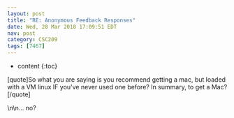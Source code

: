 ```yaml
---
layout: post
title: "RE: Anonymous Feedback Responses"
date: Wed, 28 Mar 2018 17:09:51 EDT
nav: post
category: CSC209
tags: [7467]
---
```


* content
{:toc}

[quote]So what you are saying is you recommend getting a mac, but loaded with a VM linux IF you've never used one before? In summary, to get a Mac?[/quote]
<!-- more -->
<p>\n\n... no?</p>
